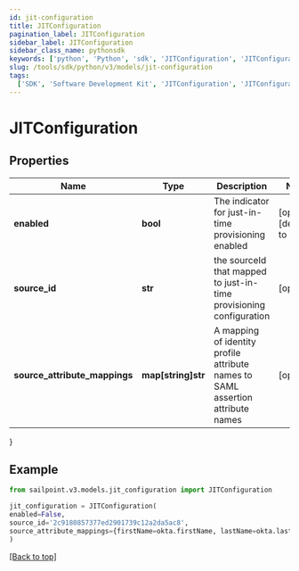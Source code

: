 ```yaml
---
id: jit-configuration
title: JITConfiguration
pagination_label: JITConfiguration
sidebar_label: JITConfiguration
sidebar_class_name: pythonsdk
keywords: ['python', 'Python', 'sdk', 'JITConfiguration', 'JITConfiguration']
slug: /tools/sdk/python/v3/models/jit-configuration
tags:
  ['SDK', 'Software Development Kit', 'JITConfiguration', 'JITConfiguration']
---
```


# JITConfiguration

## Properties

| Name | Type | Description | Notes |
| --- | --- | --- | --- |
| **enabled** | **bool** | The indicator for just-in-time provisioning enabled | [optional] [default to False] |
| **source_id** | **str** | the sourceId that mapped to just-in-time provisioning configuration | [optional] |
| **source_attribute_mappings** | **map[string]str** | A mapping of identity profile attribute names to SAML assertion attribute names | [optional] |

}

## Example

```python
from sailpoint.v3.models.jit_configuration import JITConfiguration

jit_configuration = JITConfiguration(
enabled=False,
source_id='2c9180857377ed2901739c12a2da5ac8',
source_attribute_mappings={firstName=okta.firstName, lastName=okta.lastName, email=okta.email}
)

```

[[Back to top]](#)
